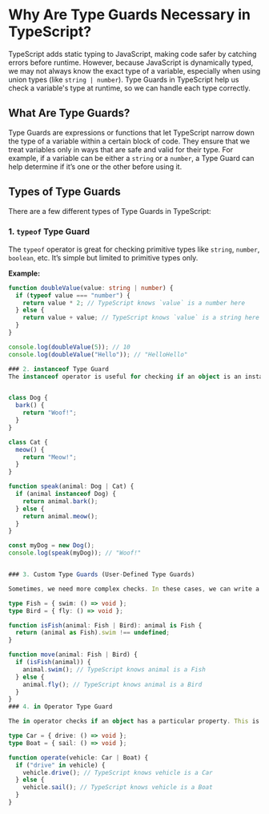 # Why Are Type Guards Necessary in TypeScript?

TypeScript adds static typing to JavaScript, making code safer by catching errors before runtime. However, because JavaScript is dynamically typed, we may not always know the exact type of a variable, especially when using union types (like `string | number`). Type Guards in TypeScript help us check a variable's type at runtime, so we can handle each type correctly.

## What Are Type Guards?

Type Guards are expressions or functions that let TypeScript narrow down the type of a variable within a certain block of code. They ensure that we treat variables only in ways that are safe and valid for their type. For example, if a variable can be either a `string` or a `number`, a Type Guard can help determine if it’s one or the other before using it.

## Types of Type Guards

There are a few different types of Type Guards in TypeScript:

### 1. `typeof` Type Guard

The `typeof` operator is great for checking primitive types like `string`, `number`, `boolean`, etc. It’s simple but limited to primitive types only.

**Example:**
```typescript
function doubleValue(value: string | number) {
  if (typeof value === "number") {
    return value * 2; // TypeScript knows `value` is a number here
  } else {
    return value + value; // TypeScript knows `value` is a string here
  }
}

console.log(doubleValue(5)); // 10
console.log(doubleValue("Hello")); // "HelloHello"

### 2. instanceof Type Guard
The instanceof operator is useful for checking if an object is an instance of a specific class. This is handy when working with classes or custom types.


class Dog {
  bark() {
    return "Woof!";
  }
}

class Cat {
  meow() {
    return "Meow!";
  }
}

function speak(animal: Dog | Cat) {
  if (animal instanceof Dog) {
    return animal.bark();
  } else {
    return animal.meow();
  }
}

const myDog = new Dog();
console.log(speak(myDog)); // "Woof!"


### 3. Custom Type Guards (User-Defined Type Guards)

Sometimes, we need more complex checks. In these cases, we can write a custom Type Guard function that returns true or false based on whether a variable is of a specific type. To make a function a Type Guard, its return type should be formatted as variableName is Type.

type Fish = { swim: () => void };
type Bird = { fly: () => void };

function isFish(animal: Fish | Bird): animal is Fish {
  return (animal as Fish).swim !== undefined;
}

function move(animal: Fish | Bird) {
  if (isFish(animal)) {
    animal.swim(); // TypeScript knows animal is a Fish
  } else {
    animal.fly(); // TypeScript knows animal is a Bird
  }
}
### 4. in Operator Type Guard

The in operator checks if an object has a particular property. This is especially useful when working with objects with overlapping properties.

type Car = { drive: () => void };
type Boat = { sail: () => void };

function operate(vehicle: Car | Boat) {
  if ("drive" in vehicle) {
    vehicle.drive(); // TypeScript knows vehicle is a Car
  } else {
    vehicle.sail(); // TypeScript knows vehicle is a Boat
  }
}
